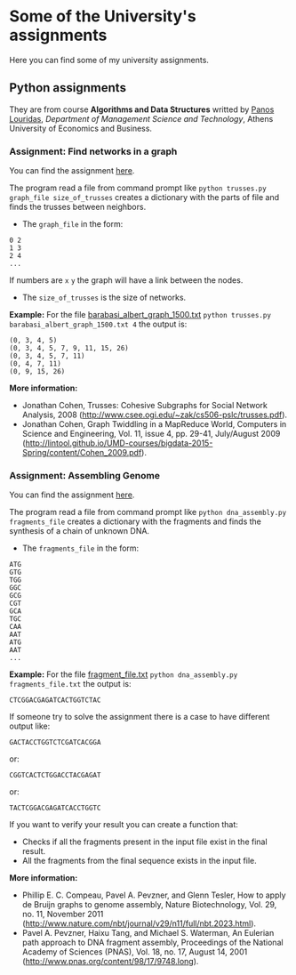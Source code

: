 # Some of the University's assignments

Here you can find some of my university assignments. 


## Python assignments

They are from course **Algorithms and Data Structures** writted by [Panos Louridas](https://github.com/louridas), *Department of Management Science and Technology*, Athens University of Economics and Business. 

### Assignment: Find networks in a graph

You can find the assignment [here](https://github.com/dmst-algorithms-course/assignment-2016-1).

The program read a file from command prompt like
`python trusses.py graph_file size_of_trusses`
creates a dictionary with the parts of file and finds the trusses between neighbors.

* The `graph_file` in the form:

```
0 2
1 3 
2 4
...
```
 If numbers are `x` `y` the graph will have a link between the nodes.
* The `size_of_trusses` is the size of networks.


**Example:** For the file [barabasi_albert_graph_1500.txt](find_networks_in_a_graph/barabasi_albert_graph_1500.txt) 
`python trusses.py barabasi_albert_graph_1500.txt 4` the output is:

```
(0, 3, 4, 5)
(0, 3, 4, 5, 7, 9, 11, 15, 26)
(0, 3, 4, 5, 7, 11)
(0, 4, 7, 11)
(0, 9, 15, 26)
```

**More information:**

* Jonathan Cohen, Trusses: Cohesive Subgraphs for Social Network Analysis, 2008 (http://www.csee.ogi.edu/~zak/cs506-pslc/trusses.pdf).
* Jonathan Cohen, Graph Twiddling in a MapReduce World, Computers in Science and Engineering, Vol. 11, issue 4, pp. 29-41, July/August 2009 (http://lintool.github.io/UMD-courses/bigdata-2015-Spring/content/Cohen_2009.pdf).

### Assignment: Assembling Genome

You can find the assignment [here](https://github.com/dmst-algorithms-course/assignment-2016-2).

The program read a file from command prompt like
`python dna_assembly.py fragments_file`
creates a dictionary with the fragments and finds the  synthesis of a
chain of unknown DNA.

* The `fragments_file` in the form:

```
ATG
GTG
TGG
GGC
GCG
CGT
GCA
TGC
CAA
AAT
ATG
AAT
...
```
**Example:** For the file [fragment_file.txt](fragment_file.txt)
`python dna_assembly.py fragments_file.txt` the output is: 
```
CTCGGACGAGATCACTGGTCTAC
```
If someone try to solve the assignment there is a case to have different output like:

```
GACTACCTGGTCTCGATCACGGA
```
or:

```
CGGTCACTCTGGACCTACGAGAT
```
or:

```
TACTCGGACGAGATCACCTGGTC
```
If you want to verify your result you can create a function that:

* Checks if all the fragments present in the input file exist in the final result.
* All the fragments from the final sequence exists in the input file.

**More information:**

* Phillip E. C. Compeau, Pavel A. Pevzner, and Glenn Tesler, How to apply de Bruijn graphs to genome assembly, Nature Biotechnology, Vol. 29, no. 11, November 2011 (http://www.nature.com/nbt/journal/v29/n11/full/nbt.2023.html).
* Pavel A. Pevzner, Haixu Tang, and Michael S. Waterman, An Eulerian path approach to DNA fragment assembly, Proceedings of the National Academy of Sciences (PNAS), Vol. 18, no. 17, August 14, 2001 (http://www.pnas.org/content/98/17/9748.long).